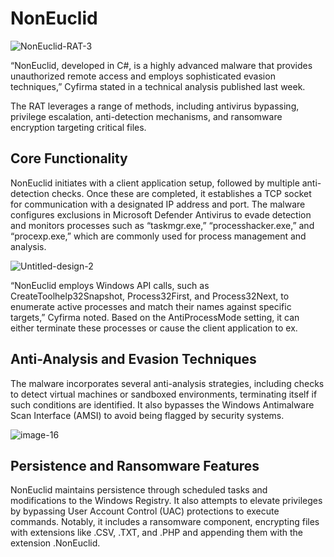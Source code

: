 # **NonEuclid** 
![NonEuclid-RAT-3](https://github.com/user-attachments/assets/1ba16b3b-29a7-4e01-8f2e-6816394c60fc)

“NonEuclid, developed in C#, is a highly advanced malware that provides unauthorized remote access and employs sophisticated evasion techniques,” Cyfirma stated in a technical analysis published last week.

The RAT leverages a range of methods, including antivirus bypassing, privilege escalation, anti-detection mechanisms, and ransomware encryption targeting critical files.


## Core Functionality
NonEuclid initiates with a client application setup, followed by multiple anti-detection checks. Once these are completed, it establishes a TCP socket for communication with a designated IP address and port. The malware configures exclusions in Microsoft Defender Antivirus to evade detection and monitors processes such as “taskmgr.exe,” “processhacker.exe,” and “procexp.exe,” which are commonly used for process management and analysis.

![Untitled-design-2](https://github.com/user-attachments/assets/c6b0dc5e-c5e3-4f7c-8c2a-cc7ba074c63f)



“NonEuclid employs Windows API calls, such as CreateToolhelp32Snapshot, Process32First, and Process32Next, to enumerate active processes and match their names against specific targets,” Cyfirma noted. Based on the AntiProcessMode setting, it can either terminate these processes or cause the client application to ex.


## Anti-Analysis and Evasion Techniques
The malware incorporates several anti-analysis strategies, including checks to detect virtual machines or sandboxed environments, terminating itself if such conditions are identified. It also bypasses the Windows Antimalware Scan Interface (AMSI) to avoid being flagged by security systems.

![image-16](https://github.com/user-attachments/assets/e48734f8-7012-4e2a-bf12-90015331f2f6)



## Persistence and Ransomware Features
NonEuclid maintains persistence through scheduled tasks and modifications to the Windows Registry. It also attempts to elevate privileges by bypassing User Account Control (UAC) protections to execute commands. Notably, it includes a ransomware component, encrypting files with extensions like .CSV, .TXT, and .PHP and appending them with the extension .NonEuclid.
